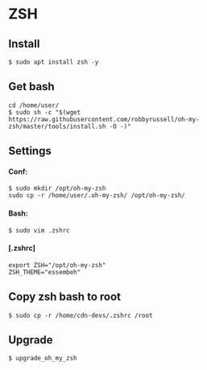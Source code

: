 <div>

<h1>ZSH</h1>
<h2>Install</h2>

`$ sudo apt install zsh -y`

<h2>Get bash</h2>

`cd /home/user/`<br>
`$ sudo sh -c "$(wget https://raw.githubusercontent.com/robbyrussell/oh-my-zsh/master/tools/install.sh -O -)"`

<h2>Settings</h2>
<h4>Conf:</h4>

`$ sudo mkdir /opt/oh-my-zsh`<br>
`sudo cp -r /home/user/.oh-my-zsh/ /opt/oh-my-zsh/`

<h4>Bash:</h4>

`$ sudo vim .zshrc`

<h4>[.zshrc]</h4>

```
export ZSH="/opt/oh-my-zsh"
ZSH_THEME="essembeh"
```

<h2>Copy zsh bash to root</h2>

`$ sudo cp -r /home/cdn-devs/.zshrc /root`

<h2>Upgrade</h2>

`$ upgrade_oh_my_zsh`

</div>